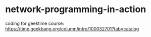 # network-programming-in-action

coding for geektime course: https://time.geekbang.org/column/intro/100032701?tab=catalog

